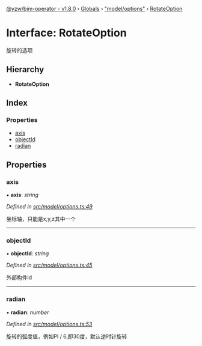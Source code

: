[@yzw/bim-operator - v1.8.0](../README.md) › [Globals](../globals.md) › ["model/options"](../modules/_model_options_.md) › [RotateOption](_model_options_.rotateoption.md)

# Interface: RotateOption

旋转的选项

## Hierarchy

* **RotateOption**

## Index

### Properties

* [axis](_model_options_.rotateoption.md#axis)
* [objectId](_model_options_.rotateoption.md#objectid)
* [radian](_model_options_.rotateoption.md#radian)

## Properties

###  axis

• **axis**: *string*

*Defined in [src/model/options.ts:49](https://github.com/youkaisteve/bim-operator/blob/3313d73/src/model/options.ts#L49)*

坐标轴，只能是x,y,z其中一个

___

###  objectId

• **objectId**: *string*

*Defined in [src/model/options.ts:45](https://github.com/youkaisteve/bim-operator/blob/3313d73/src/model/options.ts#L45)*

外部构件id

___

###  radian

• **radian**: *number*

*Defined in [src/model/options.ts:53](https://github.com/youkaisteve/bim-operator/blob/3313d73/src/model/options.ts#L53)*

旋转的弧度值，例如PI / 6,即30度，默认逆时针旋转
